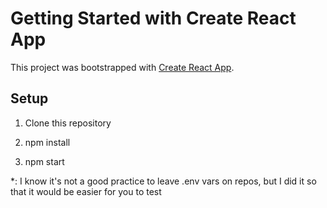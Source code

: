 # Getting Started with Create React App

This project was bootstrapped with [Create React App](https://github.com/facebook/create-react-app).

## Setup

1) Clone this repository

2) npm install

3) npm start

*: I know it's not a good practice to leave .env vars on repos, but I did it so that it would be easier for you to test

